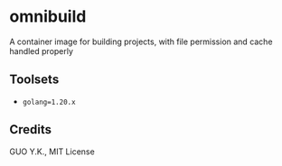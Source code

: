 # omnibuild

A container image for building projects, with file permission and cache handled properly

## Toolsets

* `golang=1.20.x`

## Credits

GUO Y.K., MIT License